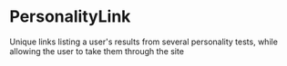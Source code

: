 # PersonalityLink
 Unique links listing a user's results from several personality tests, while allowing the user to take them through the site

